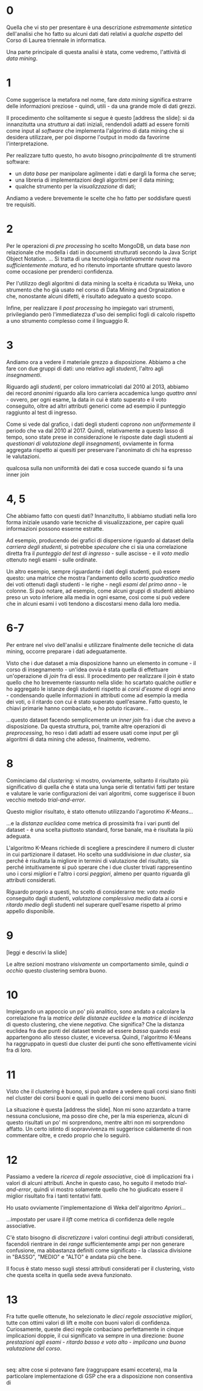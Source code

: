 # 0

Quella che vi sto per presentare è una descrizione *estremamente sintetica* dell'analisi che ho fatto su alcuni dati dati relativi a *qualche aspetto* del Corso di Laurea triennale in informatica.

Una parte principale di questa analisi è stata, come vedremo, l'attività di *data mining*.


# 1

Come suggerisce la metafora nel nome, fare *data mining* significa estrarre delle informazioni preziose - quindi, utili - da una grande mole di dati grezzi.

Il procedimento che solitamente si segue è questo [address the slide]: si da innanzitutta una *struttura* ai dati iniziali, rendendoli adatti ad essere forniti come input al *software* che implementa l'algorimo di data mining che si desidera utilizzare, per poi disporne l'output in modo da favorirne l'interpretazione.

Per realizzare tutto questo, ho avuto bisogno *principalmente* di tre strumenti software:

- un *data base* per manipolare agilmente i dati e dargli la forma che serve;
- una libreria di implementazioni degli algoritmi per il data mining;
- qualche strumento per la *visualizzazione* di dati;

Andiamo a vedere brevemente le scelte che ho fatto per soddisfare questi tre requisiti.

# 2

Per le operazioni di *pre processing* ho scelto MongoDB, un data base *non* relazionale che modella i dati in documenti strutturati secondo la Java Script Object Notation. ... Si tratta di una tecnologia *relativamente nuova* ma *sufficientemente matura*, ed ho ritenuto importante sfruttare questo lavoro come occasione per prenderci confidenza.

Per l'utilizzo degli algoritmi di data mining la scelta è ricaduta su Weka, uno strumento che ho già usato nel corso di Data Mining and Orgnaization e che, nonostante alcuni difetti, è risultato adeguato a questo scopo.

Infine, per realizzare il *post processing* ho impiegato vari strumenti, privilegiando però l'immediatezza d'uso dei semplici fogli di calcolo rispetto a uno strumento complesso come il linguaggio R.


# 3

Andiamo ora a vedere il materiale grezzo a disposizione. Abbiamo a che fare con due gruppi di dati: uno relativo agli *studenti*, l'altro agli *insegnamenti*.

Riguardo agli *studenti*, per coloro immatricolati dal 2010 al 2013, abbiamo dei record *anonimi* riguardo alla loro carriera accademica lungo *quattro anni* - ovvero, per ogni esame, la data in cui è stato superato e il voto conseguito, oltre ad altri attributi generici come ad esempio il punteggio raggiunto al test di ingresso.

Come si vede dal grafico, i dati degli studenti coprono *non uniformemente* il periodo che va dal 2010 al 2017. Quindi, relativamente a questo lasso di tempo, sono state prese in considerazione le risposte date dagli studenti ai *questionari di valutazione degli insegnamenti*, ovviamente in forma aggregata rispetto ai quesiti per preservare l'anonimato di chi ha espresso le valutazioni.

qualcosa sulla non uniformità dei dati e cosa succede quando si fa una inner join


# 4, 5

Che abbiamo fatto con questi dati? Innanzitutto, li abbiamo studiati nella loro forma iniziale usando varie tecniche di visualizzazione, per capire quali informazioni possono esserne estratte.

Ad esempio, producendo dei grafici di dispersione riguardo al dataset della *carriera degli studenti*, si potrebbe *speculare* che ci sia una correlazione diretta fra il *punteggio del test di ingresso* - sulle ascisse - e il *voto medio* ottenuto negli esami - sulle ordinate.

Un altro esempio, sempre riguardante i dati degli studenti, può essere questo: una matrice che mostra l'andamento dello *scarto quadratico medio* dei voti ottenuti dagli studenti - le righe - negli *esami del primo anno* - le colonne. Si può notare, ad esempio, come alcuni gruppi di studenti abbiano preso un voto inferiore alla media in ogni esame, così come si può vedere che in alcuni esami i voti tendono a discostarsi meno dalla loro media.


# 6-7

Per entrare nel vivo dell'analisi e utilizzare finalmente delle tecniche di data mining, occorre preparare i dati adeguatamente.

Visto che i due dataset a mia disposizione hanno un elemento in comune - il corso di insegnamento - un'idea ovvia è stata quella di effettuare un'operazione di *join* fra di essi. Il procedimento per realizzare il join è stato quello che ho brevemente riassunto nella slide: ho scartato qualche *outlier* e ho aggregato le istanze degli studenti rispetto ai *corsi d'esame* di ogni anno - condensando quelle informazioni in attributi come ad esempio la media dei voti, o il ritardo con cui è stato superato quell'esame. Fatto questo, le chiavi primarie hanno combaciato, e ho potuto ricavare...

...questo dataset facendo semplicemente un *inner join* fra i due che avevo a disposizione. Da questa struttura, poi, tramite altre operazioni di *preprocessing*, ho reso i dati adatti ad essere usati come input per gli algoritmi di data mining che adesso, finalmente, vedremo.


# 8

Cominciamo dal *clustering*: vi mostro, ovviamente, soltanto il risultato più significativo di quella che è stata una lunga serie di tentativi fatti per testare e valutare le varie configurazioni dei vari algoritmi, come suggerisce il buon vecchio metodo *trial-and-error*.

Questo miglior risultato, è stato ottenuto utilizzando l'agorotimo *K-Means*...

...e la *distanza euclidea* come metrica di prossimità fra i vari punti del dataset - è una scelta piuttosto standard, forse banale, ma è risultata la più adeguata.

L'algoritmo K-Means richiede di scegliere a prescindere il numero di cluster in cui partizionare il dataset. Ho scelto una suddivisione in *due cluster*, sia perché è risultata la migliore in termini di valutazione del risultato, sia perché intuitivamente si può sperare che i due cluster trivati rappresentino uno i corsi *migliori* e l'altro i corsi *peggiori*, almeno per quanto riguarda gli attributi considerati.

Riguardo proprio a questi, ho scelto di considerarne tre: *voto medio* conseguito dagli studenti, *valutazione complessiva media* data ai corsi e *ritardo medio* degli studenti nel superare quell'esame rispetto al primo appello disponibile.

# 9

[leggi e descrivi la slide]

Le altre sezioni mostrano *visivamente* un comportamento simile, quindi *a occhio* questo clustering sembra buono.

# 10

Impiegando un appoccio un po' più analitico, sono andato a calcolare la correlazione fra la *matrice delle distanze euclidee* e la *matrice di incidenza* di questo clustering, che viene *negativa*. Che significa? Che la distanza euclidea fra due punti del dataset tende ad essere *bassa* quando essi appartengono allo stesso cluster, e viceversa. Quindi, l'algoritmo K-Means ha raggruppato in questi due cluster dei punti che sono effettivamente vicini fra di loro.

# 11

Visto che il clustering è buono, si può andare a vedere quali corsi siano finiti nel cluster dei corsi buoni e quali in quello dei corsi meno buoni. 

La situazione è questa [address the slide]. Non mi sono azzardato a trarre nessuna conclusione, ma posso dire che, per la mia esperienza, alcuni di questo risultati un po' mi sorprendono, mentre altri non mi sorprendono affatto. Un certo istinto di sopravvivenza mi suggerisce caldamente di non commentare oltre, e credo proprio che lo seguirò.

# 12

Passiamo a vedere la *ricerca di regole associative*, cioè di implicazioni fra i valori di alcuni attributi. Anche in questo caso, ho seguito il metodo *trial-and-error*, quindi vi mostro solamente quello che ho giudicato essere il miglior risultato fra i tanti tentativi fatti.

Ho usato ovviamente l'implementazione di Weka dell'algoritmo *Apriori*...

...impostato per usare il *lift* come metrica di confidenza delle regole associative.

C'è stato bisogno di *discretizzare* i valori continui degli attributi considerati, facendoli rientrare in dei *range* sufficientemente ampi per non generare confusione, ma abbastanza definiti come significato - la classica divisione in "BASSO", "MEDIO" e "ALTO" è andata più che bene.

Il focus è stato messo sugli stessi attributi considerati per il clustering, visto che questa scelta in quella sede aveva funzionato.

# 13 

Fra tutte quelle ottenute, ho selezionato le *dieci regole associative migliori*, tutte con ottimi valori di lift e molte con buoni valori di confidenza. Curiosamente, queste dieci regole conbaciano perfettamente in cinque implicazioni doppie, il cui significato va sempre in una direzione: *buone prestazioni agli esami - ritardo basso e voto alto - implicano una buona valutazione del corso*.

#

seq: altre cose si potevano fare (raggruppare esami eccetera), ma la particolare implementazione di GSP che era a disposizione non consentiva di